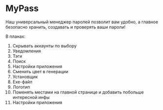 # MyPass
Наш универсальный менеджер паролей позволит вам удобно, а главное безопасно хранить, создавать и проверять ваши пароли!

В планах:
1. Скрывать аккаунты по выбору
2. Уведомления
3. Тэги
4. Поиск
5. Настройки приложения
6. Сменить цвет в генерации
7. Установщик
8. Exe-файл
9. Логотип
10. Поменять местами на главной странице и добавить побольше интересной инфы
11. Настройки приложения
